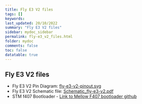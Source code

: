```yaml
---
title: Fly E3 V2 files
tags: []
keywords: 
last_updated: 20/10/2022
summary: "Fly E3 V2 files"
sidebar: mydoc_sidebar
permalink: fly-e3_v2_files.html
folder: mydoc
comments: false
toc: false
datatable: true
---
```

## Fly E3 V2 files


- Fly E3 V2 Pin Diagram: [fly-e3-v2-pinout.svg](https://github.com/Mellow-3D/fly-e3-v2/blob/main/Hardware/fly-e3-v2-pinout.svg)
- Fly E3 V2 Schematic file: [Schematic_fly-e3-v2.pdf](https://github.com/Mellow-3D/fly-e3-v2/blob/main/Hardware/Schematic_fly-e3-v2.pdf)
- STM f407 Bootloader - [Link to Mellow F407 bootloader github](hhttps://github.com/Mellow-3D/f407bootloader/releases)